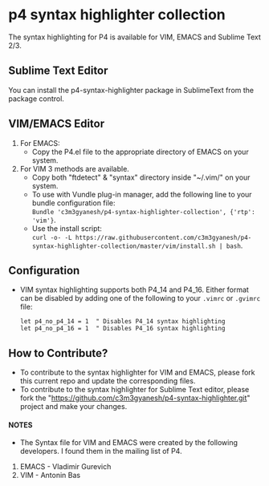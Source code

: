 # p4 syntax highlighter collection 
The syntax highlighting for P4 is available for VIM, EMACS and Sublime Text 2/3. 

## Sublime Text Editor
You can install the p4-syntax-highlighter package in SublimeText from the package control.

## VIM/EMACS Editor
1. For EMACS:
      - Copy the P4.el file to the appropriate directory of EMACS on your system.  
2. For VIM 3 methods are available.
      - Copy both "ftdetect" & "syntax" directory inside "~/.vim/" on your system.
      - To use with Vundle plug-in manager, add the following line to your bundle configuration file:  
        ```Bundle 'c3m3gyanesh/p4-syntax-highlighter-collection', {'rtp': 'vim'}```.
      - Use the install script:  
        ```curl -o- -L https://raw.githubusercontent.com/c3m3gyanesh/p4-syntax-highlighter-collection/master/vim/install.sh | bash```.

## Configuration
* VIM syntax highlighting supports both P4_14 and P4_16. Either format can
  be disabled by adding one of the following to your `.vimrc` or `.gvimrc`
  file:
  ```
  let p4_no_p4_14 = 1  " Disables P4_14 syntax highlighting
  let p4_no_p4_16 = 1  " Disables P4_16 syntax highlighting
  ```

## How to Contribute? 
* To contribute to the syntax highlighter for VIM and EMACS, please fork this current repo and update the corresponding files. 
* To contribute to the syntax highlighter for Sublime Text editor, please fork the "https://github.com/c3m3gyanesh/p4-syntax-highlighter.git" project and make your changes.

#### NOTES
* The Syntax file for VIM and EMACS were created by the following developers. I found them in the mailing list of P4.

1. EMACS - Vladimir Gurevich
2. VIM   - Antonin Bas
